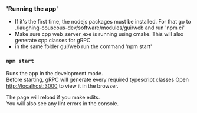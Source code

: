 ### 'Running the app'

- If it's the first time, the nodejs packages must be installed. For that go to ./laughing-couscous-dev/software/modules/gui/web and run 'npm ci'
- Make sure cpp web_server_exe is running using cmake. This will also generate cpp classes for gRPC
- in the same folder gui/web run the command 'npm start'

### `npm start`

Runs the app in the development mode.<br />
Before starting, gRPC will generate every required typescript classes
Open [http://localhost:3000](http://localhost:3000) to view it in the browser.

The page will reload if you make edits.<br />
You will also see any lint errors in the console.
